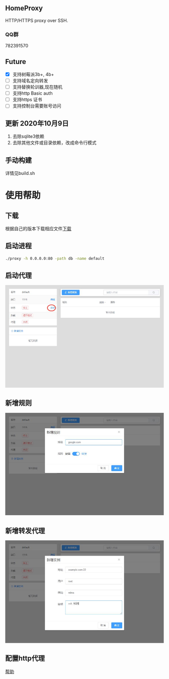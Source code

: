 ## HomeProxy
HTTP/HTTPS proxy over SSH.

### QQ群
782391570

## Future
- [x] 支持树莓派3b+, 4b+
- [ ] 支持域名定向转发
- [ ] 支持替换轮训器,现在随机
- [ ] 支持http Basic auth
- [ ] 支持https 证书
- [ ] 支持控制台需要账号访问

## 更新 2020年10月9日
1. 去除sqlite3依赖 
2. 去除其他文件或目录依赖，改成命令行模式

## 手动构建
详情见build.sh

# 使用帮助
## 下载
根据自己的版本下载相应文件[下载](https://gitee.com/Dukeshi/home-proxy/releases)

## 启动进程
```bash
./proxy -h 0.0.0.0:80 -path db -name default
```

## 启动代理
![](/pic/start.jpg)

## 新增规则
![](/pic/add_role.jpg)

## 新增转发代理
![](/pic/add_instance.jpg)

## 配置http代理
[帮助](https://jingyan.baidu.com/article/72ee561a053a87e16138dfed.html)